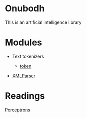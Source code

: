 Onubodh
===========

This is an artificial intelligence library

Modules
=========

- Text tokenizers
	- [token](lang/token)

- [XMLParser](libs/xmlparser)


Readings
========
[Perceptrons](http://www.doc.ic.ac.uk/~nd/surprise_96/journal/vol4/cs11/report.html#Perceptrons)

